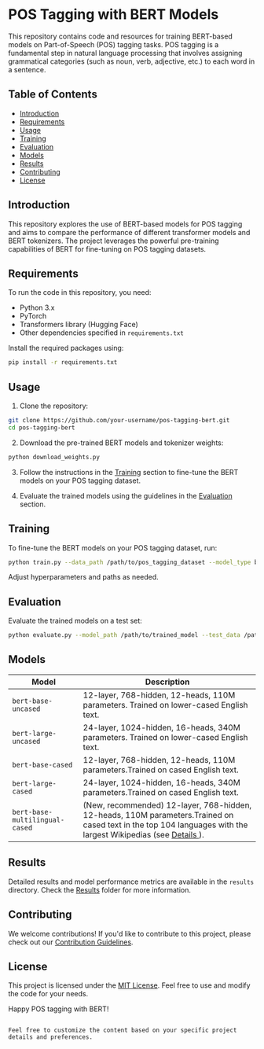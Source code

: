 # POS Tagging with BERT Models

This repository contains code and resources for training BERT-based models on Part-of-Speech (POS) tagging tasks. POS tagging is a fundamental step in natural language processing that involves assigning grammatical categories (such as noun, verb, adjective, etc.) to each word in a sentence.

## Table of Contents

- [Introduction](#introduction)
- [Requirements](#requirements)
- [Usage](#usage)
- [Training](#training)
- [Evaluation](#evaluation)
- [Models](#models)
- [Results](#results)
- [Contributing](#contributing)
- [License](#license)

## Introduction

This repository explores the use of BERT-based models for POS tagging and aims to compare the performance of different transformer models and BERT tokenizers. The project leverages the powerful pre-training capabilities of BERT for fine-tuning on POS tagging datasets.

## Requirements

To run the code in this repository, you need:

- Python 3.x
- PyTorch
- Transformers library (Hugging Face)
- Other dependencies specified in `requirements.txt`

Install the required packages using:

```bash
pip install -r requirements.txt
```

## Usage

1. Clone the repository:

```bash
git clone https://github.com/your-username/pos-tagging-bert.git
cd pos-tagging-bert
```

2. Download the pre-trained BERT models and tokenizer weights:

```bash
python download_weights.py
```

3. Follow the instructions in the [Training](#training) section to fine-tune the BERT models on your POS tagging dataset.

4. Evaluate the trained models using the guidelines in the [Evaluation](#evaluation) section.

## Training

To fine-tune the BERT models on your POS tagging dataset, run:

```bash
python train.py --data_path /path/to/pos_tagging_dataset --model_type bert-base-uncased --epochs 3 --batch_size 32
```

Adjust hyperparameters and paths as needed.

## Evaluation

Evaluate the trained models on a test set:

```bash
python evaluate.py --model_path /path/to/trained_model --test_data /path/to/test_dataset
```

## Models

| Model                 | Description |
|-----------------------|----------|
| `bert-base-uncased`   |12-layer, 768-hidden, 12-heads, 110M parameters. Trained on lower-cased English text.|
| `bert-large-uncased`  |24-layer, 1024-hidden, 16-heads, 340M parameters. Trained on lower-cased English text.|
| `bert-base-cased`     |12-layer, 768-hidden, 12-heads, 110M parameters.Trained on cased English text.|
| `bert-large-cased`    |24-layer, 1024-hidden, 16-heads, 340M parameters.Trained on cased English text.|
| `bert-base-multilingual-cased`|(New, recommended) 12-layer, 768-hidden, 12-heads, 110M parameters.Trained on cased text in the top 104 languages with the largest Wikipedias (see [Details ]([https://www.google.com](https://github.com/google-research/bert/blob/master/multilingual.md))).| 


## Results

Detailed results and model performance metrics are available in the `results` directory. Check the [Results](results/) folder for more information.

## Contributing

We welcome contributions! If you'd like to contribute to this project, please check out our [Contribution Guidelines](CONTRIBUTING.md).

## License

This project is licensed under the [MIT License](LICENSE). Feel free to use and modify the code for your needs.

Happy POS tagging with BERT!
```

Feel free to customize the content based on your specific project details and preferences.
